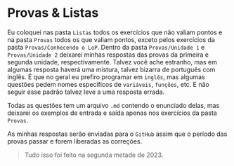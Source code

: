 # Provas & Listas

Eu coloquei nas pasta `Listas` todos os exercícios que não valiam pontos e na pasta `Provas` todos os que valiam pontos, exceto pelos exercícios da pasta `Provas/Conhecendo o LoP`. Dentro da pasta `Provas/Unidade 1` e `Provas/Unidade 2` deixarei minhas respostas das provas da primeira e segunda unidade, respectivamente. Talvez você ache estranho, mas em algumas resposta haverá uma mistura, talvez bizarra de português com inglês. É que no geral eu prefiro programar em `inglês`, mas algumas questões pedem nomes especificos de `variáveis`, `funções`, etc. E não seguir esse padrão talvez leve a uma resposta errada.

Todas as questões tem um arquivo `.md` contendo o enunciado delas, mas deixarei os exemplos de entrada e saída apenas nos exercícios da pasta `Provas`. 

As minhas respostas serão enviadas para o `GitHub` assim que o período das provas passar e forem liberadas as correções.

> Tudo isso foi feito na segunda metade de 2023.

